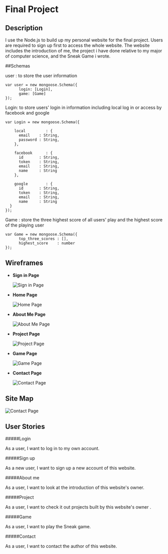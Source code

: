Final Project
=========

## Description

I use the Node.js to build up my personal website for the final project. Users are required to sign up first to access the whole website. The website includes the introduction of me, the project i have done relative to my major of computer science, and the Sneak Game i wrote. 

##Schemas

  user : to store the user information
  
    var user = new mongoose.Schema({
	      login: [Login],
	      game: [Game]
    });
    
  Login: to store users' login in information including local log in or access by facebook and google
    
    var Login = new mongoose.Schema({
    
        local         : {
          email    : String,
          password : String,
        },
        
        facebook      : {
          id       : String,
          token    : String,
          email    : String,
          name     : String
        },
  
        google        : {
          id       : String,
          token    : String,
          email    : String,
          name     : String
      }
    }); 
  
  Game : store the three highest score of all users' play and the highest score of the playing user		
 
    var Game = new mongoose.Schema({
	      top_three_scores : [],
	      highest_score    : number
    });

## Wireframes

*   **Sign in Page** 
  
    ![Sign in Page](https://github.com/nyu-csci-ua-0480-002-fall-2014/zx283-final-project/blob/master/documentation/login_page.png)

*   **Home Page** 
  
    ![Home Page](https://github.com/nyu-csci-ua-0480-002-fall-2014/zx283-final-project/blob/master/documentation/home_page.png)

*   **About Me Page** 
  
    ![About Me Page](https://github.com/nyu-csci-ua-0480-002-fall-2014/zx283-final-project/blob/master/documentation/about_me.png)

*   **Project Page** 
  
    ![Project Page](https://github.com/nyu-csci-ua-0480-002-fall-2014/zx283-final-project/blob/master/documentation/about_me.png)

*   **Game Page** 
  
    ![Game Page](https://github.com/nyu-csci-ua-0480-002-fall-2014/zx283-final-project/blob/master/documentation/game_page.png)

*   **Contact Page** 
  
    ![Contact Page](https://github.com/nyu-csci-ua-0480-002-fall-2014/zx283-final-project/blob/master/documentation/contact_page.png)


## Site Map

 ![Contact Page](https://github.com/nyu-csci-ua-0480-002-fall-2014/zx283-final-project/blob/master/documentation/sitemap.png)


## User Stories

#####Login

  As a user, I want to log in to my own account.

#####Sign up

  As a new user, I want to sign up a new account of this website.
  
#####About me
  
  As a user, I want to look at the introduction of this website's owner.

#####Project
  
  As a user, I want to check it out projects built by this website's owner .

#####Game
  
  As a user, I want to play the Sneak game.

#####Contact
  
  As a user, I want to contact the author of this website.


